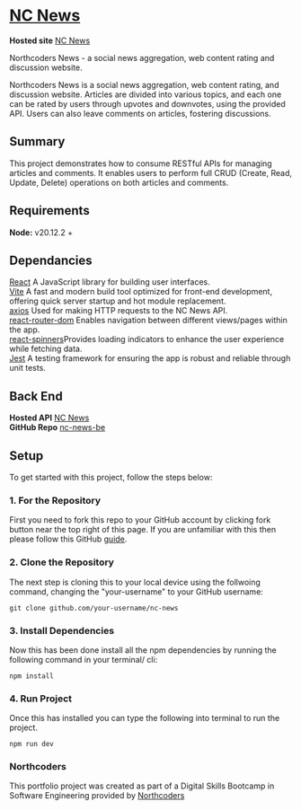 # [NC News](https://blurryqs-nc-news.netlify.app/articles)

**Hosted site** [NC News](https://blurryqs-nc-news.netlify.app/articles)

Northcoders News - a social news aggregation, web content rating and discussion website.

Northcoders News is a social news aggregation, web content rating, and discussion website. Articles are divided into various topics, and each one can be rated by users through upvotes and downvotes, using the provided API. Users can also leave comments on articles, fostering discussions.

## Summary

This project demonstrates how to consume RESTful APIs for managing articles and comments. It enables users to perform full CRUD (Create, Read, Update, Delete) operations on both articles and comments.

## Requirements

**Node:** v20.12.2 +

## Dependancies

[React](https://react.dev/) A JavaScript library for building user interfaces.<br>
[Vite](https://vitejs.dev/) A fast and modern build tool optimized for front-end development, offering quick server startup and hot module replacement.<br>
[axios](https://axios-http.com/) Used for making HTTP requests to the NC News API.<br>
[react-router-dom](https://reactrouter.com/en/main) Enables navigation between different views/pages within the app.<br>
[react-spinners](https://www.davidhu.io/react-spinners/)Provides loading indicators to enhance the user experience while fetching data.<br>
[Jest](https://jestjs.io/) A testing framework for ensuring the app is robust and reliable through unit tests.<br>

## Back End

**Hosted API** [NC News](https://nc-news-lbn1.onrender.com/api)<br>
**GitHub Repo** [nc-news-be](https://github.com/BlurryQ/nc-news-be)

## Setup

To get started with this project, follow the steps below:

### 1. For the Repository

First you need to fork this repo to your GitHub account by clicking fork button near the top right of this page. If you are unfamiliar with this then please follow this GitHub [guide](https://docs.github.com/en/pull-requests/collaborating-with-pull-requests/working-with-forks/fork-a-repo).

### 2. Clone the Repository

The next step is cloning this to your local device using the follwoing command, changing the "your-username" to your GitHub username:

```
git clone github.com/your-username/nc-news
```

### 3. Install Dependencies

Now this has been done install all the npm dependencies by running the following command in your terminal/ cli:

```
npm install
```

### 4. Run Project

Once this has installed you can type the following into terminal to run the project.

```
npm run dev
```

### Northcoders

This portfolio project was created as part of a Digital Skills Bootcamp in Software Engineering provided by [Northcoders](https://northcoders.com/)

